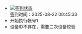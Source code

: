 - [![签到状态](https://github.com/womade/Cloud189-Actions/actions/workflows/main.yml/badge.svg?branch=main)](https://github.com/womade/Cloud189-Actions/actions/workflows/main.yml) <br> 签到时间：2025-08-22 00:45:33
- 开始执行帐号1
- 设备ID不存在，需要二次设备校验
